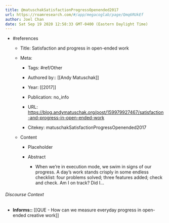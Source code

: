 ```yaml
---
title: @matuschakSatisfactionProgressOpenended2017
url: https://roamresearch.com/#/app/megacoglab/page/Qmq6RUkEf
author: Joel Chan
date: Sat Sep 19 2020 12:58:33 GMT-0400 (Eastern Daylight Time)
---
```


- #references

    - Title: Satisfaction and progress in open-ended work

    - Meta:

        - Tags: #ref/Other

        - Authored by::  [[Andy Matuschak]]

        - Year: [[2017]]

        - Publication: no_info

        - URL: https://blog.andymatuschak.org/post/159979927467/satisfaction-and-progress-in-open-ended-work

        - Citekey: matuschakSatisfactionProgressOpenended2017

    - Content

        - Placeholder

        - Abstract

            - When we’re in execution mode, we swim in signs of our progress. A day’s work stands crisply in some endless checklist: four problems solved; three features added; check and check. Am I on track? Did I...

###### Discourse Context

- **Informs::** [[QUE - How can we measure everyday progress in open-ended creative work]]
